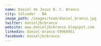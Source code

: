 ```yaml
---
name: Daniel de Jesus B. C. Branco
city: Salvador - BA
image_path: /images/team/daniel_branco.jpg
twitter: danieljbcbranco
website: www.danieljbcbranco.blogspot.com
linkedin: daniel-branco-59960951
facebook: danieljbcbranco
---
```

